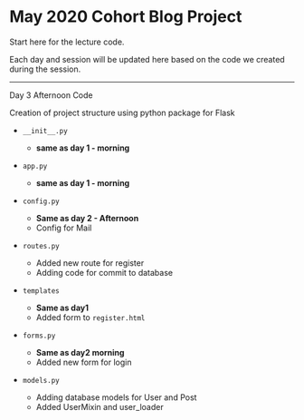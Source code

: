 # May 2020 Cohort Blog Project

Start here for the lecture code.

Each day and session will be updated here based on the code we created during the session.

---

Day 3 Afternoon Code

Creation of project structure using python package for Flask

- `__init__.py`
    - **same as day 1 - morning**
- `app.py`
    - **same as day 1 - morning**
- `config.py`
    - **Same as day 2 - Afternoon**
    - Config for Mail
- `routes.py`
    - Added new route for register
    - Adding code for commit to database
- `templates`
    - **Same as day1**
    - Added form to `register.html`

- `forms.py`
    - **Same as day2 morning**
    - Added new form for login

- `models.py`
    - Adding database models for User and Post
    - Added UserMixin and user_loader
